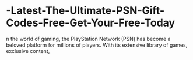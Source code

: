 # -Latest-The-Ultimate-PSN-Gift-Codes-Free-Get-Your-Free-Today
n the world of gaming, the PlayStation Network (PSN) has become a beloved platform for millions of players. With its extensive library of games, exclusive content,
